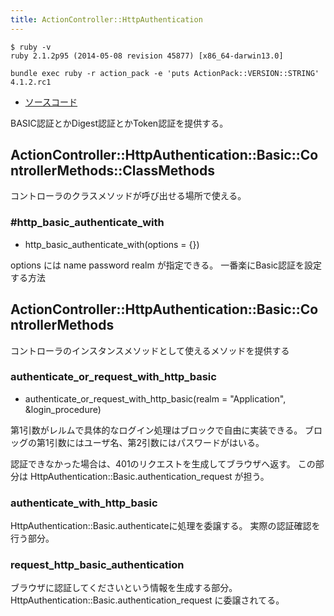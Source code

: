 ```yaml
---
title: ActionController::HttpAuthentication
---
```


```
$ ruby -v
ruby 2.1.2p95 (2014-05-08 revision 45877) [x86_64-darwin13.0]
```

```
bundle exec ruby -r action_pack -e 'puts ActionPack::VERSION::STRING'
4.1.2.rc1
```

* [ソースコード](https://github.com/rails/rails/blob/v4.1.2.rc1/actionpack/lib/action_controller/metal/http_authentication.rb)

BASIC認証とかDigest認証とかToken認証を提供する。

ActionController::HttpAuthentication::Basic::ControllerMethods::ClassMethods
--------------------------------------------------------------------------------
コントローラのクラスメソッドが呼び出せる場所で使える。


### #http_basic_authenticate_with

* http_basic_authenticate_with(options = {})


options には name password realm が指定できる。
一番楽にBasic認証を設定する方法

ActionController::HttpAuthentication::Basic::ControllerMethods
--------------------------------------------------------------------------------

コントローラのインスタンスメソッドとして使えるメソッドを提供する

### authenticate_or_request_with_http_basic

* authenticate_or_request_with_http_basic(realm = "Application", &login_procedure)

第1引数がレルムで具体的なログイン処理はブロックで自由に実装できる。
ブロッグの第1引数にはユーザ名、第2引数にはパスワードがはいる。

認証できなかった場合は、401のリクエストを生成してブラウザへ返す。
この部分は HttpAuthentication::Basic.authentication_request が担う。

### authenticate_with_http_basic

HttpAuthentication::Basic.authenticateに処理を委譲する。
実際の認証確認を行う部分。


### request_http_basic_authentication

ブラウザに認証してくださいという情報を生成する部分。
HttpAuthentication::Basic.authentication_request に委譲されてる。


